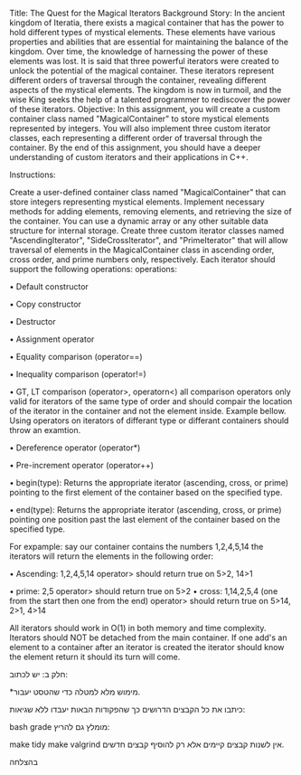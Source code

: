 Title: The Quest for the Magical Iterators
Background Story: In the ancient kingdom of Iteratia, there exists a magical container that has the power to hold different types of mystical elements. These elements have various properties and abilities that are essential for maintaining the balance of the kingdom. Over time, the knowledge of harnessing the power of these elements was lost. It is said that three powerful iterators were created to unlock the potential of the magical container. These iterators represent different orders of traversal through the container, revealing different aspects of the mystical elements. The kingdom is now in turmoil, and the wise King seeks the help of a talented programmer to rediscover the power of these iterators. Objective: In this assignment, you will create a custom container class named "MagicalContainer" to store mystical elements represented by integers. You will also implement three custom iterator classes, each representing a different order of traversal through the container. By the end of this assignment, you should have a deeper understanding of custom iterators and their applications in C++.

Instructions:

Create a user-defined container class named "MagicalContainer" that can store integers representing mystical elements. Implement necessary methods for adding elements, removing elements, and retrieving the size of the container. You can use a dynamic array or any other suitable data structure for internal storage.
Create three custom iterator classes named "AscendingIterator", "SideCrossIterator", and "PrimeIterator" that will allow traversal of elements in the MagicalContainer class in ascending order, cross order, and prime numbers only, respectively. Each iterator should support the following operations:
operations:

• Default constructor

• Copy constructor

• Destructor

• Assignment operator

• Equality comparison (operator==)

• Inequality comparison (operator!=)

• GT, LT comparison (operator>, operatorn<) all comparison operators only valid for iterators of the same type of order and should compair the location of the iterator in the container and not the element inside. Example bellow. Using operators on iterators of differant type or differant containers should throw an examtion.

• Dereference operator (operator*)

• Pre-increment operator (operator++)

• begin(type): Returns the appropriate iterator (ascending, cross, or prime) pointing to the first element of the container based on the specified type.

• end(type): Returns the appropriate iterator (ascending, cross, or prime) pointing one position past the last element of the container based on the specified type.

For expample: say our container contains the numbers 1,2,4,5,14 the iterators will return the elements in the following order:

• Ascending: 1,2,4,5,14
operator> should return true on 5>2, 14>1

• prime: 2,5 operator> should return true on 5>2 • cross: 1,14,2,5,4 (one from the start then one from the end) operator> should return true on 5>14, 2>1, 4>14

All iterators should work in O(1) in both memory and time complexity. Iterators should NOT be detached from the main container. If one add's an element to a container after an iterator is created the iterator should know the element return it should its turn will come.

חלק ב: יש לכתוב:

*מימוש מלא למטלה כדי שהטסט יעבור.

כיתבו את כל הקבצים הדרושים כך שהפקודות הבאות יעבדו ללא שגיאות:

bash grade
מומלץ גם להריץ:

make tidy
make valgrind
אין לשנות קבצים קיימים אלא רק להוסיף קבצים חדשים.

בהצלחה